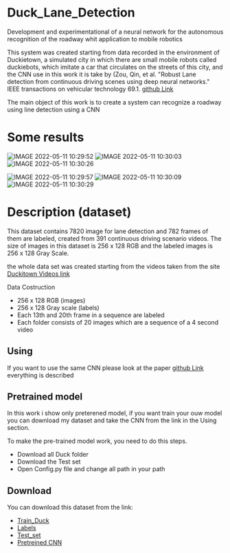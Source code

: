 # Duck_Lane_Detection
Development and experimentational of a neural network for the autonomous recognition of the roadway whit application to mobile robotics


This system was created starting from data recorded in the environment of Duckietown, a simulated city in which there are small mobile robots called duckiebots, which imitate a car that circulates on the streets of this city, and the CNN use in this work it is take by (Zou, Qin, et al. "Robust Lane detection from continuous driving scenes using deep neural networks." IEEE transactions on vehicular technology 69.1. [github Link](https://github.com/Sigma117/Robust-Lane-Detection)

The main object of this work is to create a system can recognize a roadway using line detection using a CNN

# Some results
![IMAGE 2022-05-11 10:29:52](https://user-images.githubusercontent.com/71655239/167804918-ed84ef20-5f49-4d8f-b17c-ea0e3554912b.jpg) ![IMAGE 2022-05-11 10:30:03](https://user-images.githubusercontent.com/71655239/167804960-b2f1212d-43e4-43d2-a08e-83ad54c7c529.jpg) ![IMAGE 2022-05-11 10:30:26](https://user-images.githubusercontent.com/71655239/167805059-af89fd25-cfe1-484c-83c6-cb7282ee0689.jpg)


![IMAGE 2022-05-11 10:29:57](https://user-images.githubusercontent.com/71655239/167804934-f9d6e8b9-c861-4220-ad93-3941c6d9824f.jpg) ![IMAGE 2022-05-11 10:30:09](https://user-images.githubusercontent.com/71655239/167804985-70d3dcba-5dcd-46fa-a0c6-1e8893efb320.jpg) ![IMAGE 2022-05-11 10:30:29](https://user-images.githubusercontent.com/71655239/167805069-1588e18a-1e4f-41ab-927c-1181181548ef.jpg)

# Description (dataset)

This dataset contains 7820 image for lane detection and 782 frames of them are labeled, created from 391 continuous driving scenario videos.
The size of images in this dataset is 256 x 128 RGB and the labeled images is 256 x 128 Gray Scale.

the whole data set was created starting from the videos taken from the site [Duckitown Videos link](http://ipfs.duckietown.org:8080/ipfs/QmUbtwQ3QZKmmz5qTjKM3z8LJjsrKBWLUnnzoE5L4M7y7J/logs/gallery.html)

Data Costruction
- 256 x 128 RGB (images)
- 256 x 128 Gray scale (labels)
- Each 13th and 20th frame in a sequence are labeled
- Each folder consists of 20 images which are a sequence of a 4 second video

## Using

If you want to use the same CNN please look at the paper [github Link](https://github.com/Sigma117/Robust-Lane-Detection) everything is described

## Pretrained model

In this work i show only preterened model, if you want train your ouw model you can download my dataset and take the CNN from the link in the Using section.

To make the pre-trained model work, you need to do this steps.
- Download all Duck folder
- Download the Test set
- Open Config.py file and change all path in your path

## Download

You can download this dataset from the link:
- [Train_Duck](https://drive.google.com/drive/folders/1izZTAy_6rkxxlPdOxZ9V6tvzsYUJbYBU?usp=sharing)
- [Labels](https://drive.google.com/drive/folders/1jNy0ZBTjs7w74amte1DpFpBuoLzrU_FF?usp=sharing)
- [Test_set](https://drive.google.com/drive/folders/11A-0cB7XQtpLR-CAJVxTIYlRb9RuAbSY?usp=sharing)
- [Pretreined CNN](https://drive.google.com/file/d/1-zITlwEgOUXbFkGLD1BTfzA9tWzYM9Ac/view?usp=sharing)
